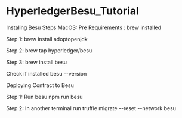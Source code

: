 # HyperledgerBesu_Tutorial

Instaling Besu Steps MacOS:
Pre Requirements : brew installed

Step 1: brew install adoptopenjdk

Step 2: brew tap hyperledger/besu

Step 3: brew install besu

Check if installed 
besu --version

Deploying Contract to Besu

Step 1: Run besu 
npm run besu

Step 2: In another terminal run
truffle migrate --reset --network besu




